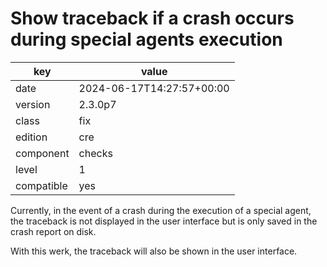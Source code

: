 [//]: # (werk v2)
# Show traceback if a crash occurs during special agents execution

key        | value
---------- | ---
date       | 2024-06-17T14:27:57+00:00
version    | 2.3.0p7
class      | fix
edition    | cre
component  | checks
level      | 1
compatible | yes

Currently, in the event of a crash during the execution of a special agent,
the traceback is not displayed in the user interface
but is only saved in the crash report on disk.

With this werk, the traceback will also be shown in the user interface.
